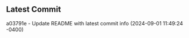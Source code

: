 
## Latest Commit
a03791e - Update README with latest commit info (2024-09-01 11:49:24 -0400) <Yunxi-Zhou>
